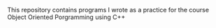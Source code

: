 This repository contains programs I wrote as a practice for the course Object Oriented Porgramming using C++
